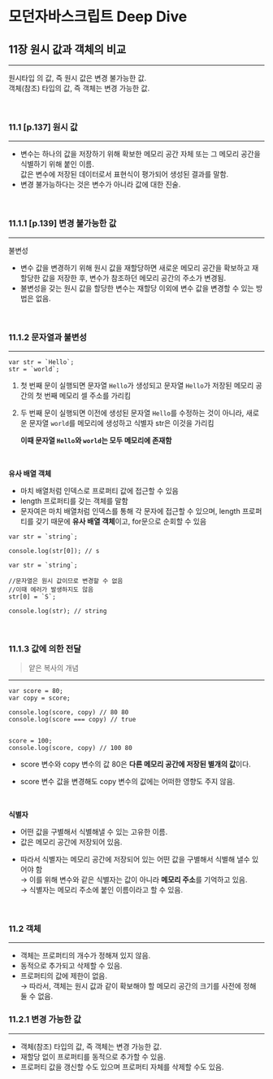 # 모던자바스크립트 Deep Dive

## 11장 원시 값과 객체의 비교

---

원시타입 의 값, 즉 원시 값은 변경 불가능한 값.  
객체(참조) 타입의 값, 즉 객체는 변경 가능한 값.

<br>

### 11.1 [p.137] 원시 값

---

- 변수는 하나의 값을 저장하기 위해 확보한 메모리 공간 자체 또는 그 메모리 공간을 식별하기 위해 붙인 이름.  
  값은 변수에 저장된 데이터로서 표현식이 평가되어 생성된 결과를 말함.
- 변경 불가능하다는 것은 변수가 아니라 값에 대한 진술.

<br>

### 11.1.1 [p.139] 변경 불가능한 값

---

불변성

- 변수 값을 변경하기 위해 원시 값을 재할당하면 새로운 메모리 공간을 확보하고 재할당한 값을 저장한 후, 변수가 참조하던 메모리 공간의 주소가 변경됨.
- 불변성을 갖는 원시 값을 할당한 변수는 재할당 이외에 변수 값을 변경할 수 있는 방법은 없음.

<br>

### 11.1.2 문자열과 불변성

---

```
var str = `Hello`;
str = `world`;
```

1. 첫 번째 문이 실행되면 문자열 `Hello`가 생성되고 문자열 `Hello`가 저장된 메모리 공간의 첫 번째 메모리 셀 주소를 가리킴
2. 두 번째 문이 실행되면 이전에 생성된 문자열 `Hello`를 수정하는 것이 아니라, 새로운 문자열 `world`를 메모리에 생성하고 식별자 str은 이것을 가리킴

   **이때 문자열 `Hello`와 `world`는 모두 메모리에 존재함**

<br>

**유사 배열 객체**

- 마치 배열처럼 인덱스로 프로퍼티 값에 접근할 수 있음
- length 프로퍼티를 갖는 객체를 말함
- 문자여은 마치 배열처럼 인덱스를 통해 각 문자에 접근할 수 있으며, length 프로퍼티를 갖기 때문에 **유사 배열 객체**이고, for문으로 순회할 수 있음

```
var str = `string`;

console.log(str[0]); // s
```

```
var str = `string`;

//문자열은 원시 값이므로 변경할 수 없음
//이때 에러가 발생하지도 않음
str[0] = `S`;

console.log(str); // string
```

<br>

### 11.1.3 값에 의한 전달

> 얕은 복사의 개념

---

```
var score = 80;
var copy = score;

console.log(score, copy) // 80 80
console.log(score === copy) // true


score = 100;
console.log(score, copy) // 100 80
```

- score 변수와 copy 변수의 값 80은 **다른 메모리 공간에 저장된 별개의 값**이다.

* score 변수 값을 변경해도 copy 변수의 값에는 어떠한 영향도 주지 않음.

<br>

**식별자**

- 어떤 값을 구별해서 식별해낼 수 있는 고유한 이름.
- 값은 메모리 공간에 저장되어 있음.

* 따라서 식별자는 메모리 공간에 저장되어 있는 어떤 값을 구별해서 식별해 낼수 있어야 함  
  → 이를 위해 변수와 같은 식별자는 값이 아니라 **메모리 주소**를 기억하고 있음.  
  → 식별자는 메모리 주소에 붙인 이름이라고 할 수 있음.

<br>

### 11.2 객체

---

- 객체는 프로퍼티의 개수가 정해져 있지 않음.
- 동적으로 추가되고 삭제할 수 있음.
- 프로퍼티의 값에 제한이 없음.  
  → 따라서, 객체는 원시 값과 같이 확보해야 할 메모리 공간의 크기를 사전에 정해 둘 수 없음.

### 11.2.1 변경 가능한 값

---

- 객체(참조) 타입의 값, 즉 객체는 변경 가능한 값.
- 재할당 없이 프로퍼티를 동적으로 추가할 수 있음.
- 프로퍼티 값을 갱신할 수도 있으며 프로퍼티 자체를 삭제할 수도 있음.
